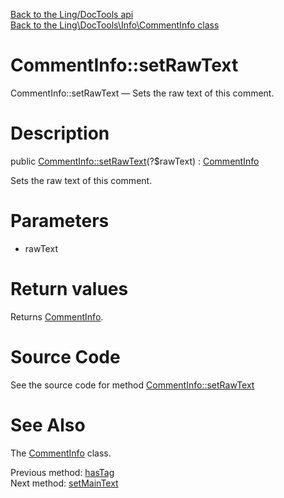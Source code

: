 [Back to the Ling/DocTools api](https://github.com/lingtalfi/DocTools/blob/master/doc/api/Ling/DocTools.md)<br>
[Back to the Ling\DocTools\Info\CommentInfo class](https://github.com/lingtalfi/DocTools/blob/master/doc/api/Ling/DocTools/Info/CommentInfo.md)


CommentInfo::setRawText
================



CommentInfo::setRawText — Sets the raw text of this comment.




Description
================


public [CommentInfo::setRawText](https://github.com/lingtalfi/DocTools/blob/master/doc/api/Ling/DocTools/Info/CommentInfo/setRawText.md)(?$rawText) : [CommentInfo](https://github.com/lingtalfi/DocTools/blob/master/doc/api/Ling/DocTools/Info/CommentInfo.md)




Sets the raw text of this comment.




Parameters
================


- rawText

    


Return values
================

Returns [CommentInfo](https://github.com/lingtalfi/DocTools/blob/master/doc/api/Ling/DocTools/Info/CommentInfo.md).








Source Code
===========
See the source code for method [CommentInfo::setRawText](/blob/master/Info/CommentInfo.php#L257-L261)


See Also
================

The [CommentInfo](https://github.com/lingtalfi/DocTools/blob/master/doc/api/Ling/DocTools/Info/CommentInfo.md) class.

Previous method: [hasTag](https://github.com/lingtalfi/DocTools/blob/master/doc/api/Ling/DocTools/Info/CommentInfo/hasTag.md)<br>Next method: [setMainText](https://github.com/lingtalfi/DocTools/blob/master/doc/api/Ling/DocTools/Info/CommentInfo/setMainText.md)<br>

